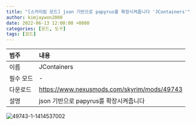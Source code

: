 ```yaml
---
title: "[스카이림 모드] json 기반으로 papyrus를 확장시켜줍니다 'JContainers'"
author: kimjaywon2000
date: 2022-06-13 12:00:00 +0800
categories: [모드, 도구]
tags: [모드]
---
```


| 범주             | 내용            |
|:----------------|:---------------|
| 이름             | JContainers  |
| 필수 모드         | -           |
| 다운로드          | <https://www.nexusmods.com/skyrim/mods/49743> |
| 설명             | json 기반으로 papyrus를 확장시켜줍니다  |

![49743-1-1414537002](https://user-images.githubusercontent.com/76558033/173383575-1223f350-a94b-4140-83f0-6e42f996186c.png)

